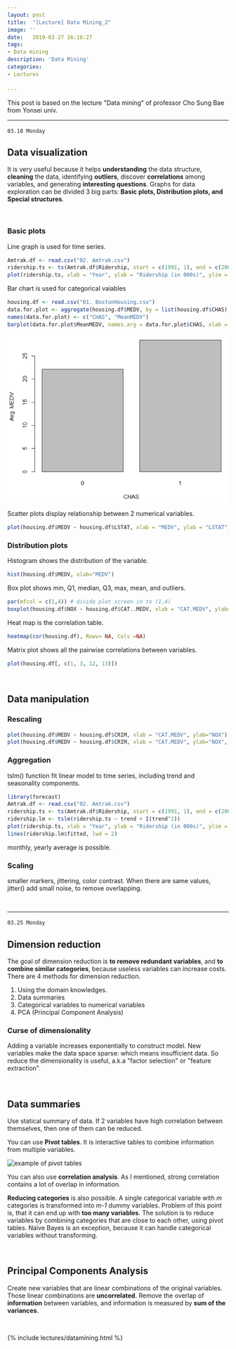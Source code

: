```yaml
---
layout: post
title:  "[Lecture] Data Mining_2"
image: ''
date:   2019-03-27 16:16:27
tags:
- Data mining
description: 'Data Mining'
categories:
- Lectures

---
```


This post is based on the lecture "Data mining" of professor Cho Sung Bae from Yonsei univ.

------

`03.18 Monday`

## Data visualization

It is very useful because it helps **understanding** the data structure, **cleaning** the data, identifying **outliers**, discover **correlations** among variables, and generating **interesting questions**. Graphs for data exploration can be divided 3 big parts: **Basic plots, Distribution plots, and Special structures**. 

<br>

### Basic plots

Line graph is used for time series. 

``` R
Amtrak.df <- read.csv("02. Amtrak.csv")
ridership.ts <- ts(Amtrak.df$Ridership, start = c(1991, 1), end = c(2004, 3), freq = 12)
plot(ridership.ts, xlab = "Year", ylab = "Ridership (in 000s)", ylim = c(1300, 2300)))
```

Bar chart is used for categorical vaiables

```R
housing.df <- read.csv("01. BostonHousing.csv")
data.for.plot <- aggregate(housing.df$MEDV, by = list(housing.df$CHAS), FUN = mean)
names(data.for.plot) <- c("CHAS", "MeanMEDV")
barplot(data.for.plot$MeanMEDV, names.arg = data.for.plot$CHAS, xlab = "CHAS", ylab = "Avg. MEDV")
```

![K-001](\assets\img\datamining\K-001.png)

Scatter plots display relationship between 2 numerical variables.

```R
plot(housing.df$MEDV ~ housing.df$LSTAT, xlab = "MEDV", ylab = "LSTAT")
```

### Distribution plots

Histogram shows the distribution of the variable.

```R
hist(housing.df$MEDV, xlab="MEDV")
```

Box plot shows min, Q1, median, Q3, max, mean, and outliers.

```R
par(mfcol = c(1,4)) # divide plot screen in to (1,4)
boxplot(housing.df$NOX ~ housing.df$CAT..MEDV, xlab = "CAT.MEDV", ylab="NOX")
```

Heat map is the correlation table. 

```R
heatmap(cor(housing.df), Rowv= NA, Colv =NA)
```

Matrix plot shows all the pairwise correlations between variables.

```R
plot(housing.df[, c(1, 3, 12, 13)])
```

<br>

## Data manipulation

### Rescaling

```R
plot(housing.df$MEDV ~ housing.df$CRIM, xlab = "CAT.MEDV", ylab="NOX")
plot(housing.df$MEDV ~ housing.df$CRIM, xlab = "CAT.MEDV", ylab="NOX", log = 'xy')
```

### Aggregation

tslm() function fit linear model to time series, including trend and seasonality components.

```R
library(forecast)
Amtrak.df <- read.csv("02. Amtrak.csv")
ridership.ts <- ts(Amtrak.df$Ridership, start = c(1991, 1), end = c(2004, 3), freq = 12)
ridership.lm <- tslm(ridership.ts ~ trend + I(trend^2))
plot(ridership.ts, xlab = "Year", ylab = "Ridership (in 000s)", ylim = c(1300, 2300))
lines(ridership.lm$fitted, lwd = 2)

```

monthly, yearly average is possible. 

### Scaling

smaller markers, jittering, color contrast. When there are same values, jitter() add small noise, to remove overlapping. 

<br>

---

`03.25 Monday`

## Dimension reduction

The goal of dimension reduction is **to remove redundant variables**, and **to combine similar categories**, because  useless variables can increase costs. There are 4 methods for dimension reduction.

1. Using the domain knowledges.
2. Data summaries
3. Categorical variables to numerical variables
4. PCA (Principal Component Analysis)

### Curse of dimensionality

Adding a variable increases exponentially to construct model. New variables make the data space sparse: which means insufficient data. So reduce the dimensionality is useful, a.k.a "factor selection" or "feature extraction".

<br>

## Data summaries

Use statical summary of data. If 2 variables have high correlation between themselves, then one of them can be reduced. 

You can use **Pivot tables**. It is interactive tables to combine information from multiple variables.

![example of pivot tables](https://www.excel-easy.com/data-analysis/images/pivot-tables/sorted-pivot-table.png)

You can also use **correlation analysis**. As I mentioned, strong correlation contains a lot of overlap in information. 

**Reducing categories** is also possible. A single categorical variable with *m* categories is transformed into *m-1* dummy variables. Problem of this point is, that it can end up with **too many variables**. The solution is to reduce variables by combining categories that are close to each other, using pivot tables. Naïve Bayes is an exception, because it can handle categorical variables without transforming.

<br>

## Principal Components Analysis

Create new variables that are linear combinations of the original variables. Those linear combinations are **uncorrelated**. Remove the overlap of **information** between variables, and information is measured by **sum of the variances**. 

<br>

{% include lectures/datamining.html %}